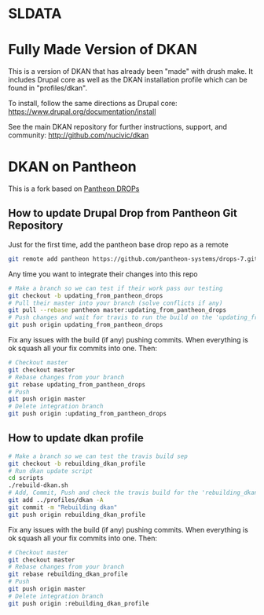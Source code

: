 SLDATA
======

# Fully Made Version of DKAN
This is a version of DKAN that has already been "made" with drush make. It includes Drupal core as well as the DKAN installation profile which can be found in "profiles/dkan".

To install, follow the same directions as Drupal core: https://www.drupal.org/documentation/install

See the main DKAN repository for further instructions, support, and community: http://github.com/nucivic/dkan

# DKAN on Pantheon

This is a fork based on [Pantheon DROPs](https://github.com/pantheon-systems/drops-7)

## How to update Drupal Drop from Pantheon Git Repository

Just for the first time, add the pantheon base drop repo as a remote
```bash
git remote add pantheon https://github.com/pantheon-systems/drops-7.git
```

Any time you want to integrate their changes into this repo

```bash
# Make a branch so we can test if their work pass our testing
git checkout -b updating_from_pantheon_drops
# Pull their master into your branch (solve conflicts if any)
git pull --rebase pantheon master:updating_from_pantheon_drops
# Push changes and wait for travis to run the build on the 'updating_from_pantheon_drops' branch.  
git push origin updating_from_pantheon_drops
```

Fix any issues with the build (if any) pushing commits. When everything is ok squash all your fix commits into one. Then:

```bash
# Checkout master
git checkout master
# Rebase changes from your branch
git rebase updating_from_pantheon_drops
# Push
git push origin master
# Delete integration branch
git push origin :updating_from_pantheon_drops
```

## How to update dkan profile

```bash
# Make a branch so we can test the travis build sep
git checkout -b rebuilding_dkan_profile
# Run dkan update script
cd scripts
./rebuild-dkan.sh
# Add, Commit, Push and check the travis build for the 'rebuilding_dkan_profile' branch
git add ../profiles/dkan -A
git commit -m "Rebuilding dkan"
git push origin rebuilding_dkan_profile
```

Fix any issues with the build (if any) pushing commits. When everything is ok squash all your fix commits into one. Then:

```bash
# Checkout master
git checkout master
# Rebase changes from your branch
git rebase rebuilding_dkan_profile
# Push
git push origin master
# Delete integration branch
git push origin :rebuilding_dkan_profile
```

